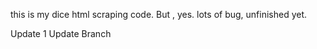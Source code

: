 this is my dice html scraping code. But , yes. lots of bug, unfinished yet.

Update 1
Update Branch
